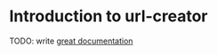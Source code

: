 # Introduction to url-creator

TODO: write [great documentation](http://jacobian.org/writing/what-to-write/)
